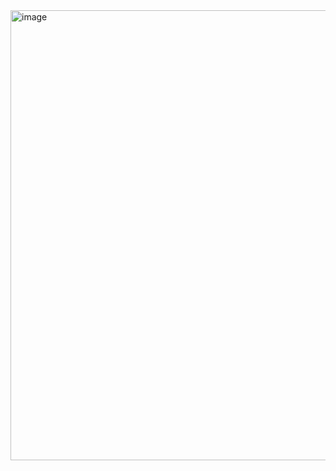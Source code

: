 <img width="916" height="720" alt="image" src="https://github.com/user-attachments/assets/2d9f344b-fcd5-4034-bee5-8fcebdbee643" />
